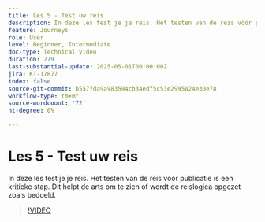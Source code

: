 ```yaml
---
title: Les 5 - Test uw reis
description: In deze les test je je reis. Het testen van de reis vóór publicatie is een kritieke stap. Dit helpt de arts om te zien of wordt de reislogica opgezet zoals bedoeld.
feature: Journeys
role: User
level: Beginner, Intermediate
doc-type: Technical Video
duration: 279
last-substantial-update: 2025-05-01T00:00:00Z
jira: KT-17877
index: false
source-git-commit: b5577da9a983594cb34edf5c53e2995024e30e78
workflow-type: tm+mt
source-wordcount: '72'
ht-degree: 0%

---
```



# Les 5 - Test uw reis

In deze les test je je reis. Het testen van de reis vóór publicatie is een kritieke stap. Dit helpt de arts om te zien of wordt de reislogica opgezet zoals bedoeld.

>[!VIDEO](https://video.tv.adobe.com/v/3457930/?learn=on&enablevpops)
